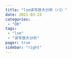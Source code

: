 ```yaml
---
title: "lsm读写放大分析（r1）"
date: 2021-03-23
categories:
 - "DB"
tags:
 - "lsm"
 - "读写放大分析"
pager: true
sidebar: "right"
---
```

